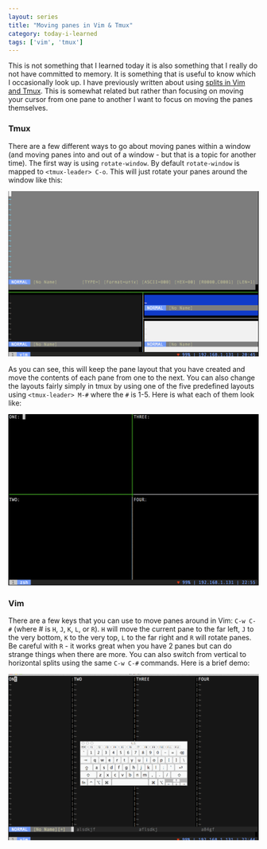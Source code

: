 ```yaml
---
layout: series
title: "Moving panes in Vim & Tmux"
category: today-i-learned
tags: ['vim', 'tmux']
---
```


This is not something that I learned today it is also something that I really do not have committed to memory. It is something that is useful to know which I occasionally look up. I have previously written about using [splits in Vim and Tmux][splits]. This is somewhat related but rather than focusing on moving your cursor from one pane to another I want to focus on moving the panes themselves.


### Tmux
There are a few different ways to go about moving panes within a window (and moving panes into and out of a window - but that is a topic for another time). The first way is using `rotate-window`. By default `rotate-window` is mapped to `<tmux-leader> C-o`. This will just rotate your panes around the window like this:

![Tmux Rotate Window][tmux-rotate-window-gif]

As you can see, this will keep the pane layout that you have created and move the contents of each pane from one to the next. You can also change the layouts fairly simply in tmux by using one of the five predefined layouts using `<tmux-leader> M-#` where the `#` is 1-5. Here is what each of them look like:

![Tmux layouts][tmux-layouts]


### Vim
There are a few keys that you can use to move panes around in Vim: `C-w C-#` (where # is `H`, `J`, `K`, `L`, or `R`). `H` will move the current pane to the far left, `J` to the very bottom, `K` to the very top, `L` to the far right and `R` will rotate panes. Be careful with `R` - it works great when you have 2 panes but can do strange things when there are more. You can also switch from vertical to horizontal splits using the same `C-w C-#` commands. Here is a brief demo: 

![Move Vim Panes][vim-move-panes]


[splits]: /today-i-learned/2014/10/03/learned.html
[tmux-rotate-window-gif]: /assets/images/today-i-learned/tmux-rotate-window.gif
[tmux-layouts]: /assets/images/today-i-learned/tmux-layouts.gif
[vim-move-panes]: /assets/images/today-i-learned/vim-move-panes.gif
